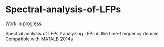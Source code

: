 # Spectral-analysis-of-LFPs
Work in progress

Spectral analysis of LFPs / analyzing LFPs in the time-frequency domain
Compatible with MATALB 2014a
